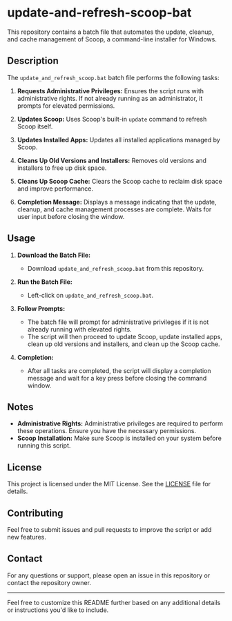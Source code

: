# update-and-refresh-scoop-bat

This repository contains a batch file that automates the update, cleanup, and cache management of Scoop, a command-line installer for Windows.

## Description

The `update_and_refresh_scoop.bat` batch file performs the following tasks:

1. **Requests Administrative Privileges:** Ensures the script runs with administrative rights. If not already running as an administrator, it prompts for elevated permissions.

2. **Updates Scoop:** Uses Scoop's built-in `update` command to refresh Scoop itself.

3. **Updates Installed Apps:** Updates all installed applications managed by Scoop.

4. **Cleans Up Old Versions and Installers:** Removes old versions and installers to free up disk space.

5. **Cleans Up Scoop Cache:** Clears the Scoop cache to reclaim disk space and improve performance.

6. **Completion Message:** Displays a message indicating that the update, cleanup, and cache management processes are complete. Waits for user input before closing the window.

## Usage

1. **Download the Batch File:**
   - Download `update_and_refresh_scoop.bat` from this repository.

2. **Run the Batch File:**
   - Left-click on `update_and_refresh_scoop.bat`.

3. **Follow Prompts:**
   - The batch file will prompt for administrative privileges if it is not already running with elevated rights.
   - The script will then proceed to update Scoop, update installed apps, clean up old versions and installers, and clean up the Scoop cache.

4. **Completion:**
   - After all tasks are completed, the script will display a completion message and wait for a key press before closing the command window.

## Notes

- **Administrative Rights:** Administrative privileges are required to perform these operations. Ensure you have the necessary permissions.
- **Scoop Installation:** Make sure Scoop is installed on your system before running this script.

## License

This project is licensed under the MIT License. See the [LICENSE](LICENSE) file for details.

## Contributing

Feel free to submit issues and pull requests to improve the script or add new features.

## Contact

For any questions or support, please open an issue in this repository or contact the repository owner.

---

Feel free to customize this README further based on any additional details or instructions you'd like to include.
